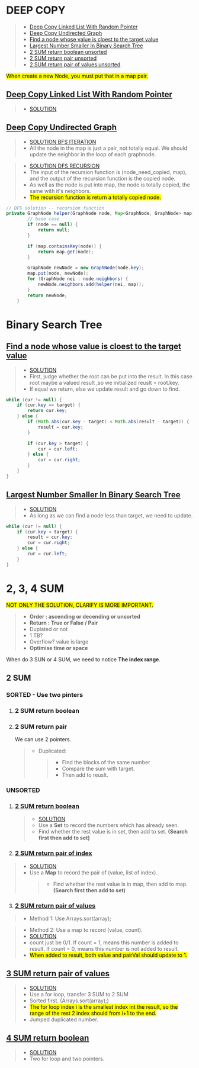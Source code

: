 # DEEP COPY

> - [Deep Copy Linked List With Random Pointer](#Deep-Copy-Linked-List-With-Random-Pointer)
> - [Deep Copy Undirected Graph](#Deep-Copy-Undirected-Graph)
> - [Find a node whose value is cloest to the target value](#Cloest-Value)
> - [Largest Number Smaller In Binary Search Tree](#Largest-Number-Smaller-Than-Target)
> - [2 SUM return boolean unsorted](#2SUM-Boolean)
> - [2 SUM return pair unsorted](#2Sum-Pair)
> - [2 SUM return pair of values unsorted](#2Sum-Pair-Values)

<mark> When create a new Node, you must put that in a map pair.</mark>

<a id="Deep-Copy-Linked-List-With-Random-Pointer"></a>

## [Deep Copy Linked List With Random Pointer](https://app.laicode.io/app/problem/131)

> - [SOLUTION](https://github.com/Jianuo-Always-Coding/laicode_solution_java/blob/main/CLASS_NOTE/SOLUTION_55/deep_copy_randomList.java)

<a id="Deep-Copy-Undirected-Graph"></a>

## [Deep Copy Undirected Graph](https://app.laicode.io/app/problem/132)

> - [SOLUTION BFS ITERATION](https://github.com/Jianuo-Always-Coding/laicode_solution_java/blob/main/CLASS_NOTE/SOLUTION_55/deep_copy_graph_BFS.java)
> - All the node in the map is just a pair, not totally equal. We should update the neighbor in the loop of each graphnode.

> - [SOLUTION DFS RECURSION](https://github.com/Jianuo-Always-Coding/laicode_solution_java/blob/main/CLASS_NOTE/SOLUTION/deep_copy_graph_DFS.java)
> - The input of the recursion function is (node_need_copied, map), and the output of the recursion function is the copied node.
> - As well as the node is put into map, the node is totally copied, the same with it's neighbors.
> - <mark>The recursion function is return a totally copied node.</mark>

```java
// DFS solution -- recursion function
private GraphNode helper(GraphNode node, Map<GraphNode, GraphNode> map) {
        // base case
        if (node == null) {
            return null;
        }

        if (map.containsKey(node)) {
            return map.get(node);
        }

        GraphNode newNode = new GraphNode(node.key);
        map.put(node, newNode);
        for (GraphNode nei : node.neighbors) {
            newNode.neighbors.add(helper(nei, map));
        }
        return newNode;
    }
```

# Binary Search Tree

<a id="Cloest-Value"></a>

## [Find a node whose value is cloest to the target value](https://app.laicode.io/app/problem/135)

> - [SOLUTION](https://github.com/Jianuo-Always-Coding/laicode_solution_java/blob/main/CLASS_NOTE/SOLUTION_55/Closest_Number_In_Binary_Search_Tree.java)
> - First, judge whether the root can be put into the result. In this case root maybe a valued result ,so we initialized reuslt = root.key.
> - If equal we return, else we update result and go down to find.

```java
while (cur != null) {
    if (cur.key == target) {
        return cur.key;
    } else {
        if (Math.abs(cur.key - target) < Math.abs(result - target)) {
            result = cur.key;
        }

        if (cur.key > target) {
            cur = cur.left;
        } else {
            cur = cur.right;
        }
    }
}
```

<a id="Largest-Number-Smaller-Than-Target"></a>

## [Largest Number Smaller In Binary Search Tree](https://app.laicode.io/app/problem/136)

> - [SOLUTION](https://github.com/Jianuo-Always-Coding/laicode_solution_java/blob/main/CLASS_NOTE/SOLUTION_55/Largest_Number_Smaller_In_Binary_Search_Tree.java)
> - As long as we can find a node less than target, we need to update.

```java
while (cur != null) {
    if (cur.key < target) {
        result = cur.key;
        cur = cur.right;
    } else {
        cur = cur.left;
    }
}
```

# 2, 3, 4 SUM

<mark>NOT ONLY THE SOLUTION, CLARIFY IS MORE IMPORTANT.</mark>

> - **Order : ascending or decending or unsorted**
> - **Return : True or False / Pair**
> - Duplated or not
> - 1 TB?
> - Overflow? value is large
> - **Optimise time or space**

When do 3 SUN or 4 SUM, we need to notice **The index range**.

## 2 SUM

### SORTED - Use two pinters

1. ### 2 SUM return boolean

2. ### 2 SUM return pair
   We can use 2 pointers.
   > - Duplicated:
   >   > - Find the blocks of the same number
   >   > - Compare the sum with target.
   >   > - Then add to reuslt.

<a id="2SUM-Boolean"></a>

### UNSORTED

1. ### [2 SUM return boolean](https://app.laicode.io/app/problem/180)
   > - [SOLUTION](https://github.com/Jianuo-Always-Coding/laicode_solution_java/blob/main/CLASS_NOTE/SOLUTION_55/2_sum_boolean.java)
   > - Use a **Set** to record the numbers which has already seen.
   > - Find whether the rest value is in set, then add to set. **(Search first then add to set)**

<a id="2Sum-Pair"></a>

2. ### [2 SUM return pair of index](https://app.laicode.io/app/problem/181)

> - [SOLUTION](https://github.com/Jianuo-Always-Coding/laicode_solution_java/blob/main/CLASS_NOTE/SOLUTION_55/2_sum_pair.java)
> - Use a **Map** to record the pair of (value, list of index).
>   > - Find whether the rest value is in map, then add to map. **(Search first then add to set)**

<a id="2Sum-Pair-Values"></a>

3. ### [2 SUM return pair of values](https://app.laicode.io/app/problem/182)

> - Method 1: Use Arrays.sort(array);

> - Method 2: Use a map to record (value, count).
> - [SOLUTION](https://github.com/Jianuo-Always-Coding/laicode_solution_java/blob/main/CLASS_NOTE/SOLUTION_55/2_sum_pair_of_values.java)
> - count just be 0/1. If count = 1, means this number is added to result. If count = 0, means this number is not added to result.
> - <mark>When added to result, both value and pairVal should update to 1.</mark>

## [3 SUM return pair of values](https://app.laicode.io/app/problem/186)

> - [SOLUTION](https://github.com/Jianuo-Always-Coding/laicode_solution_java/blob/main/CLASS_NOTE/SOLUTION_55/3SUM.java)
> - Use a for loop, transfer 3 SUM to 2 SUM
> - Sorted first. (Arrays.sort(array);)
> - <mark>The for loop index i is the smallest index int the result, so the range of the rest 2 index should from i+1 to the end.</mark>
> - Jumped duplicated number.

## [4 SUM return boolean](https://app.laicode.io/app/problem/188)

> - [SOLUTION](https://github.com/Jianuo-Always-Coding/laicode_solution_java/blob/main/CLASS_NOTE/SOLUTION_55/4_sum.java)
> - Two for loop and two pointers.
